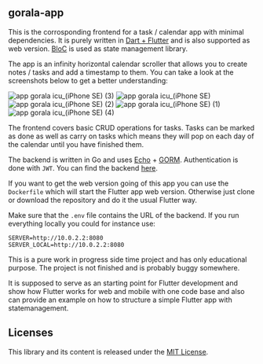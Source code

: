 ## gorala-app

This is the corrosponding frontend for a task / calendar app with minimal dependencies.
It is purely written in [Dart + Flutter](https://flutter.dev/) and is also supported as web version.
[BloC](https://bloclibrary.dev/#/) is used as state management library.

The app is an infinity horizontal calendar scroller that allows you to create notes / tasks and add a timestamp to them.
You can take a look at the screenshots below to get a better understanding:

![app gorala icu_(iPhone SE) (3)](https://user-images.githubusercontent.com/12799722/223953006-8bc13419-0ec7-465f-8671-64dcb65247d8.png)
![app gorala icu_(iPhone SE)](https://user-images.githubusercontent.com/12799722/223952926-51bfbfa7-3506-4b55-baa1-1e50e5673ed7.png)
![app gorala icu_(iPhone SE) (2)](https://user-images.githubusercontent.com/12799722/223953047-57eea7b4-07ae-455c-a1c2-cf384831a4f3.png)
![app gorala icu_(iPhone SE) (1)](https://user-images.githubusercontent.com/12799722/223953062-7b356c60-3594-473f-b3b5-940760d7b326.png)
![app gorala icu_(iPhone SE) (4)](https://user-images.githubusercontent.com/12799722/223989508-dc4bba12-e74e-44d3-8919-b8d7c01f9d6b.png)


The frontend covers basic CRUD operations for tasks.
Tasks can be marked as done as well as carry on tasks which means they will pop on each day of the calendar until you have finished them.

The backend is written in Go and uses [Echo](https://echo.labstack.com/) + [GORM](https://gorm.io/). 
Authentication is done with `JWT`. You can find the backend [here](https://github.com/raLaaaa/gorala-backend).

If you want to get the web version going of this app you can use the `Dockerfile` which will start the Flutter app web version.
Otherwise just clone or download the repository and do it the usual Flutter way.

Make sure that the `.env` file contains the URL of the backend. 
If you run everything locally you could for instance use:

```
SERVER=http://10.0.2.2:8080
SERVER_LOCAL=http://10.0.2.2:8080
``` 

This is a pure work in progress side time project and has only educational purpose. 
The project is not finished and is probably buggy somewhere. 

It is supposed to serve as an starting point for Flutter development and show how Flutter works for web and mobile with one code base and also can provide an example on how to structure a simple Flutter app with statemanagement.

## Licenses

This library and its content is released under the [MIT License](https://choosealicense.com/licenses/mit/).
